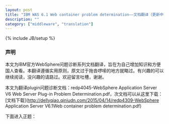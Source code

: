 ```yaml
---
layout: post
title: "IBM WAS 6.1 Web container problem determination——文档翻译（更新中）"
description: ""
category: ["middleware", "translation"]
---
```

{% include JB/setup %}

### 声明

本文为IBM官方WebSphere问题诊断系列文档翻译，旨在为自己增加知识和方便国人查看。本翻译遵循实用原则，原文过于拖沓啰嗦的地方就略过。有兴趣的可以继续阅读，没兴趣的请路过。欢迎留言吐槽，谢谢。

本文为翻译plugin问题诊断文档：redp4045-WebSphere Application Server V6 Web Server Plug-in Problem Determination.pdf，次文档可以从这里下载：[文档下载](http://dellyqiao.qiniudn.com/2015/04/14/redp4309-WebSphere Application Server V6.1Web container problem determination.pdf)

下面进入正题：

<!-- more -->

